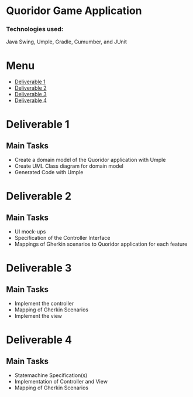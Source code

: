 # Quoridor Game Application

### Technologies used: 
Java Swing, Umple, Gradle, Cumumber, and JUnit

# Menu 
- [Deliverable 1](#deliverable-1)
- [Deliverable 2](#deliverable-2)
- [Deliverable 3](#deliverable-3)
- [Deliverable 4](#deliverable-4)


# Deliverable 1
## Main Tasks
- Create a domain model of the Quoridor application with Umple
- Create UML Class diagram for domain model
- Generated Code with Umple

# Deliverable 2
## Main Tasks
- UI mock-ups
- Specification of the Controller Interface
- Mappings of Gherkin scenarios to Quoridor application for each feature

# Deliverable 3
## Main Tasks
- Implement the controller
- Mapping of Gherkin Scenarios
- Implement the view

# Deliverable 4
## Main Tasks
- Statemachine Specification(s)
- Implementation of Controller and View
- Mapping of Gherkin Scenarios
